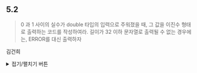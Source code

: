 ## 5.2 

> 0 과 1 사이의 실수가 double 타입의 입력으로 주워졌을 때, 그 값을 이진수 형태로 출력하는 코드를 작성하여라. 
> 길이가 32 이하 문자열로 출력될 수 없는 경우에는, ERROR를 대신 출력하자

김건희

<details>
<summary>접기/펼치기 버튼</summary>

``` python

value = 0.625

if not (0 < value < 1):
  print("ERROR")
  exit()

result = ""
while(value > 0):
  if len(result) >= 32:
    print("ERROR: TOO LONG")
    exit()

  r = value * 2;
  if r >= 1: 
    result += "1"
    value = r -1
  else :
    result += "0"
    value = r
  #print(result)
  
print(result)
  


```

</details>
